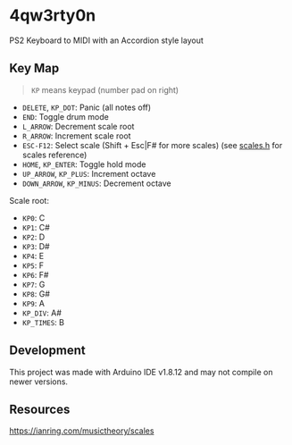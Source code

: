 # 4qw3rty0n

PS2 Keyboard to MIDI with an Accordion style layout

## Key Map
> `KP` means keypad (number pad on right)

- `DELETE`, `KP_DOT`: Panic (all notes off)
- `END`: Toggle drum mode
- `L_ARROW`: Decrement scale root
- `R_ARROW`: Increment scale root
- `ESC-F12`: Select scale (Shift + Esc|F# for more scales) (see [scales.h](scales.h) for scales reference)
- `HOME`, `KP_ENTER`: Toggle hold mode
- `UP_ARROW`, `KP_PLUS`: Increment octave
- `DOWN_ARROW`, `KP_MINUS`: Decrement octave

Scale root:
- `KP0`: C
- `KP1`: C#
- `KP2`: D
- `KP3`: D#
- `KP4`: E
- `KP5`: F
- `KP6`: F#
- `KP7`: G
- `KP8`: G#
- `KP9`: A
- `KP_DIV`: A#
- `KP_TIMES`: B

## Development

This project was made with Arduino IDE v1.8.12 and may not compile on newer versions. 

## Resources

https://ianring.com/musictheory/scales